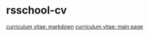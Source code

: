 # rsschool-cv
[curriculum vitae: markdown](https://mikhailzvagelsky.github.io/rsschool-cv/cv)
[curriculum vitae: main page](https://mikhailzvagelsky.github.io/rsschool-cv/)